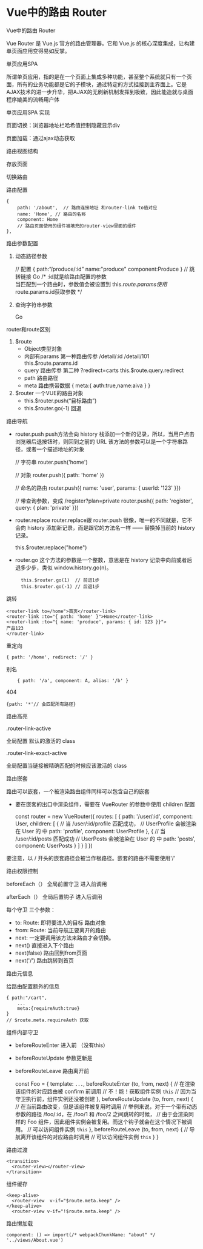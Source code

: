 # Vue中的路由 Router

Vue中的路由 Router

Vue Router 是 Vue.js 官方的路由管理器。它和 Vue.js 的核心深度集成，让构建单页面应用变得易如反掌。

单页应用SPA

所谓单页应用，指的是在一个页面上集成多种功能，甚至整个系统就只有一个页面，所有的业务功能都是它的子模块，通过特定的方式挂接到主界面上。它是AJAX技术的进一步升华，把AJAX的无刷新机制发挥到极致，因此能造就与桌面程序媲美的流畅用户体

单页应用SPA 实现

页面切换：浏览器地址栏哈希值控制隐藏显示div

页面加载：通过ajax动态获取

路由视图结构

存放页面 <router-view>

切换路由 <router-link>

路由配置

    {
        path: '/about',  // 路由连接地址 和router-link to值对应
        name: 'Home', // 路由的名称 
        component: Home 
        // 路由页面使用的组件被填充的router-view里面的组件              
    },

路由参数配置

1. 动态路径参数

    // 配置
    {
        path:“/produce/:id”
        name:"produce"
        component:Produce
    }
    // 跳转链接
    <router-link to="/produce/123">Go</router-link>
    /*
    :id就是给路由配置的参数	
    当匹配到一个路由时，参数值会被设置到 this.$route.params
    使用$route.params.id获取参数
    */

1. 查询字符串参数

    <router-link to="/produce?id=123">Go</router-link>
    <!-- 使用$route.query.id获取参数  -->

router和route区别

1. $route
   - Object类型对象
   - 内部有params  第一种路由传参  /detail/:id   /detail/101   this.$route.params.id
   - query  路由传参  第二种 ?redirect=carts    this.$route.query.redirect
   - path 路由路径
   - meta 路由携带数据  { meta:{ auth:true,name:aiva }  }
2. $router 一个VUE的路由对象
   - this.$router.push(“目标路由”)
   - this.$router.go(-1) 回退

路由导航

- router.push
  push方法会向 history 栈添加一个新的记录，所以，当用户点击浏览器后退按钮时，则回到之前的 URL
  该方法的参数可以是一个字符串路径，或者一个描述地址的对象

    // 字符串
    router.push('home')
  
    // 对象
    router.push({ path: 'home' })
  
    // 命名的路由
    router.push({ name: 'user', params: { userId: '123' }})
  
    // 带查询参数，变成 /register?plan=private
    router.push({ path: 'register', query: { plan: 'private' }})

- router.replace
  router.replace跟 router.push 很像，唯一的不同就是，它不会向 history 添加新记录，而是跟它的方法名一样 —— 替换掉当前的 history 记录。

    this.$router.replace("home")

- router.go
  这个方法的参数是一个整数，意思是在 history 记录中向前或者后退多少步，类似 window.history.go(n)。

    	this.$router.go(1)	// 前进1步
    	this.$router.go(-1)	// 后退1步

跳转

    <router-link to=/home">首页</router-link> 
    <router-link :to="{ path: 'home' }">Home</router-link> 
    <router-link :to="{ name: 'produce', params: { id: 123 }}">
    产品123
    </router-link>

重定向

    { path: '/home', redirect: '/' }

别名

    	{ path: '/a', component: A, alias: '/b' }

404

    {path: '*'// 会匹配所有路径}

路由高亮

.router-link-active

全局配置 <router-link> 默认的激活的 class

.router-link-exact-active

全局配置当链接被精确匹配的时候应该激活的 class

路由嵌套

路由可以嵌套，一个被渲染路由组件同样可以包含自己的嵌套 <router-view>

- 要在嵌套的出口中渲染组件，需要在 VueRouter 的参数中使用 children 配置

    const router = new VueRouter({
      routes: [
        { path: '/user/:id', component: User,
          children: [
            {
              // 当 /user/:id/profile 匹配成功，
              // UserProfile 会被渲染在 User 的 <router-view> 中
              path: 'profile',
              component: UserProfile
            },
            {
              // 当 /user/:id/posts 匹配成功
              // UserPosts 会被渲染在 User 的 <router-view> 中
              path: 'posts',
              component: UserPosts
            }
          ]
        }
      ]
    })

要注意，以 / 开头的嵌套路径会被当作根路径。嵌套的路由不需要使用'/'

路由权限控制

beforeEach（） 全局前置守卫 进入前调用

afterEach（）    全局后置钩子 进入后调用

每个守卫 三个参数：

- to: Route: 即将要进入的目标 路由对象
- from: Route: 当前导航正要离开的路由
- next:  一定要调用该方法来路由才会切换。
- next() 直接进入下个路由
- next(false) 路由回到from页面
- next('/') 路由跳转到首页

路由元信息

给路由配置额外的信息

    { path:"/cart",
        ...    
        meta:{requireAuth:true}
    }
    // $route.meta.requireAuth 获取

组件内部守卫

- beforeRouteEnter  进入前 （没有this）
- beforeRouteUpdate  参数更新是
- beforeRouteLeave   路由离开前

    const Foo = {
      template: `...`,
      beforeRouteEnter (to, from, next) {
        // 在渲染该组件的对应路由被 confirm 前调用
        // 不！能！获取组件实例 `this`
        // 因为当守卫执行前，组件实例还没被创建
      },
      beforeRouteUpdate (to, from, next) {
        // 在当前路由改变，但是该组件被复用时调用
        // 举例来说，对于一个带有动态参数的路径 /foo/:id，在 /foo/1 和 /foo/2 之间跳转的时候，
        // 由于会渲染同样的 Foo 组件，因此组件实例会被复用。而这个钩子就会在这个情况下被调用。
        // 可以访问组件实例 `this`
      },
      beforeRouteLeave (to, from, next) {
        // 导航离开该组件的对应路由时调用
        // 可以访问组件实例 `this`
      }
    }

路由过渡

    <transition>
      <router-view></router-view>
    </transition>

组件缓存

    <keep-alive>
      <router-view  v-if="$route.meta.keep" />
    </keep-alive>
      <router-view v-if="!$route.meta.keep" />

路由懒加载

    component: () => import(/* webpackChunkName: "about" */ '../views/About.vue')